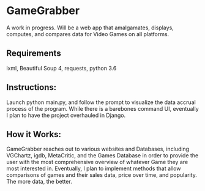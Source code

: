 # GameGrabber
A work in progress. Will be a web app that amalgamates, displays, computes, and compares data for Video Games on all platforms.

<h2> Requirements </h2>
<p> lxml, Beautiful Soup 4, requests, python 3.6 </p>

<h2> Instructions: </h2>
<p> Launch python main.py, and follow the prompt to visualize the data accrual process of the program. While there is a barebones
command UI, eventually I plan to have the project overhauled in Django. </p>

<h2> How it Works: </h2>
<p> GameGrabber reaches out to various websites and Databases, including VGChartz, igdb, MetaCritic, and the Games Database in order to 
provide the user with the most comprehensive overview of whatever Game they are most interested in. Eventually, I plan to implement
methods that allow comparisons of games and their sales data, price over time, and popularity. The more data, the better.
</p>
